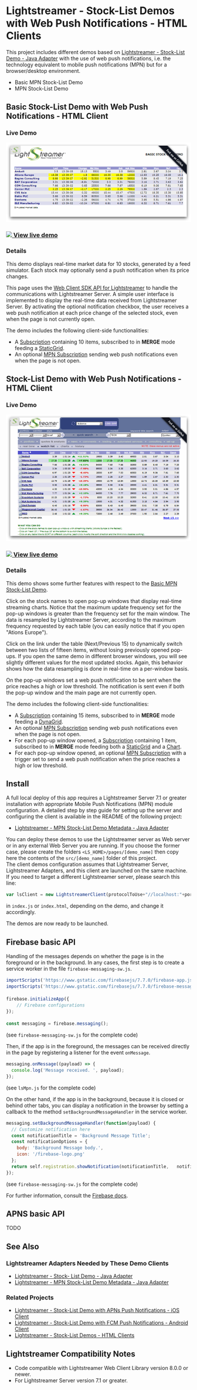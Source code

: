 # Lightstreamer - Stock-List Demos with Web Push Notifications - HTML Clients

This project includes different demos based on [Lightstreamer - Stock-List Demo - Java Adapter](https://github.com/Lightstreamer/Lightstreamer-example-Stocklist-adapter-java) with the use of web push notifications, i.e. the technology equivalent to mobile push notifications (MPN) but for a browser/desktop environment.

* Basic MPN Stock-List Demo
* MPN Stock-List Demo


## Basic Stock-List Demo with Web Push Notifications - HTML Client
<!-- START DESCRIPTION lightstreamer-example-stocklist-client-javascript-basic-stock-list-demo-with-web-push-notifications---html-client -->

### Live Demo

[![Demo ScreenShot](screen_basicstocklist_large.png)](http://demos.lightstreamer.com/MPNStockListDemo_Basic)

### [![](http://demos.lightstreamer.com/site/img/play.png) View live demo](http://demos.lightstreamer.com/MPNStockListDemo_Basic)

### Details

This demo displays real-time market data for 10 stocks, generated by a feed simulator. Each stock may optionally send a push notification when its price changes.

This page uses the [Web Client SDK API for Lightstreamer](https://lightstreamer.com/api/ls-web-client/latest/) to handle the communications with Lightstreamer Server. A simple user interface is implemented to display the real-time data received from Lightstreamer Server. By activating the optional notification checkbox, the user receives a web push notification at each price change of the selected stock, even when the page is not currently open.

The demo includes the following client-side functionalities:

* A [Subscription](https://lightstreamer.com/api/ls-web-client/latest/Subscription.html) containing 10 items, subscribed to in **MERGE** mode feeding a [StaticGrid](https://lightstreamer.com/api/ls-web-client/latest/StaticGrid.html).
* An optional [MPN Subscription](https://lightstreamer.com/api/ls-web-client/latest/MpnSubscription.html) sending web push notifications even when the page is not open.

<!-- END DESCRIPTION lightstreamer-example-stocklist-client-javascript-basic-stock-list-demo-with-web-push-notifications---html-client -->


## Stock-List Demo with Web Push Notifications - HTML Client
<!-- START DESCRIPTION lightstreamer-example-stocklist-client-javascript-stock-list-demo-with-web-push-notifications---html-client -->

### Live Demo

[![Demo ScreenShot](screen_stocklist_large.png)](http://demos.lightstreamer.com/MPNStockListDemo)

### [![](http://demos.lightstreamer.com/site/img/play.png) View live demo](http://demos.lightstreamer.com/MPNStockListDemo)

### Details

This demo shows some further features with respect to the [Basic MPN Stock-List Demo](https://github.com/Lightstreamer/Lightstreamer-example-MPNStockList-client-javascript#basic-stock-list-demo-with-web-push-notifications---html-client).

Click on the stock names to open pop-up windows that display real-time streaming charts. Notice that the maximum update frequency set for the pop-up windows is greater than the frequency set for the main window. The data is resampled by Lightstreamer Server, according to the maximum frequency requested by each table (you can easily notice that if you open "Ations Europe").

Click on the link under the table (Next/Previous 15) to dynamically switch between two lists of fifteen items, without losing previously opened pop-ups. If you open the same demo in different browser windows, you will see slightly different values for the most updated stocks. Again, this behavior shows how the data resampling is done in real-time on a per-window basis.

On the pop-up windows set a web push notification to be sent when the price reaches a high or low threshold. The notification is sent even if both the pop-up window and the main page are not currently open.

The demo includes the following client-side functionalities:

* A [Subscription](https://lightstreamer.com/api/ls-web-client/latest/Subscription.html) containing 15 items, subscribed to in **MERGE** mode feeding a [DynaGrid](https://lightstreamer.com/api/ls-web-client/latest/DynaGrid.html).
* An optional [MPN Subscription](https://lightstreamer.com/api/ls-web-client/latest/MpnSubscription.html) sending web push notifications even when the page is not open.
* For each pop-up window opened, a [Subscription](https://lightstreamer.com/api/ls-web-client/latest/Subscription.html) containing 1 item, subscribed to in **MERGE** mode feeding both a [StaticGrid](https://lightstreamer.com/api/ls-web-client/latest/StaticGrid.html) and a [Chart](https://lightstreamer.com/api/ls-web-client/latest/Chart.html).
* For each pop-up window opened, an optional [MPN Subscription](https://lightstreamer.com/api/ls-web-client/latest/MpnSubscription.html) with a trigger set to send a web push notification when the price reaches a high or low threshold.

<!-- END DESCRIPTION lightstreamer-example-stocklist-client-javascript-stock-list-demo-with-web-push-notifications---html-client -->


## Install

A full local deploy of this app requires a Lightstreamer Server 7.1 or greater installation with appropriate Mobile Push Notifications (MPN) module configuration. A detailed step by step guide for setting up the server and configuring the client is available in the README of the following project:

* [Lightstreamer - MPN Stock-List Demo Metadata - Java Adapter](https://github.com/Lightstreamer/Lightstreamer-example-MPNStockListMetadata-adapter-java)

You can deploy these demos to use the Lightstreamer server as Web server or in any external Web Server you are running. 
If you choose the former case, please create the folders `<LS_HOME>/pages/[demo_name]` then copy here the contents of the `src/[demo_name]` folder of this project.<br>
The client demos configuration assumes that Lightstreamer Server, Lightstreamer Adapters, and this client are launched on the same machine. If you need to target a different Lightstreamer server, please search this line:
```js
var lsClient = new LightstreamerClient(protocolToUse+"//localhost:"+portToUse,"DEMO");
```
in `index.js` or `index.html`, depending on the demo, and change it accordingly.<br>

The demos are now ready to be launched.

## Firebase basic API

Handling of the messages depends on whether the page is in the foreground or in the background.
In any cases, the first step is to create a service worker in the file `firebase-messaging-sw.js`.

```javascript
importScripts('https://www.gstatic.com/firebasejs/7.7.0/firebase-app.js');
importScripts('https://www.gstatic.com/firebasejs/7.7.0/firebase-messaging.js');

firebase.initializeApp({
    // Firebase configurations  
});

const messaging = firebase.messaging();
```
(see `firebase-messaging-sw.js` for the complete code)

Then, if the app is in the foreground, the messages can be received directly in the page by registering a listener for the event `onMessage`.

```javascript
messaging.onMessage((payload) => {
  console.log('Message received. ', payload);
});
```
(see `lsMpn.js` for the complete code)

On the other hand, if the app is in the background, because it is closed or behind other tabs, you can display a notification in the browser by setting a callback to the method `setBackgroundMessageHandler` in the service worker.

```javascript
messaging.setBackgroundMessageHandler(function(payload) {
  // Customize notification here
  const notificationTitle = 'Background Message Title';
  const notificationOptions = {
    body: 'Background Message body.',
    icon: '/firebase-logo.png'
  };
  return self.registration.showNotification(notificationTitle,   notificationOptions);
});
```
(see `firebase-messaging-sw.js` for the complete code)

For further information, consult the [Firebase docs](https://firebase.google.com/docs/cloud-messaging/js/receive).


## APNS basic API

TODO

## See Also

### Lightstreamer Adapters Needed by These Demo Clients
<!-- START RELATED_ENTRIES -->

* [Lightstreamer - Stock- List Demo - Java Adapter](https://github.com/Lightstreamer/Lightstreamer-example-Stocklist-adapter-java)
* [Lightstreamer - MPN Stock-List Demo Metadata - Java Adapter](https://github.com/Lightstreamer/Lightstreamer-example-MPNStockListMetadata-adapter-java)

<!-- END RELATED_ENTRIES -->

### Related Projects

* [Lightstreamer - Stock-List Demo with APNs Push Notifications - iOS Client](https://github.com/Lightstreamer/Lightstreamer-example-MPNStockList-client-ios)
* [Lightstreamer - Stock-List Demo with FCM Push Notifications - Android Client](https://github.com/Lightstreamer/Lightstreamer-example-MPNStockList-client-android)
* [Lightstreamer - Stock-List Demos - HTML Clients](https://github.com/Lightstreamer/Lightstreamer-example-Stocklist-client-javascript)


## Lightstreamer Compatibility Notes

* Code compatible with Lightstreamer Web Client Library version 8.0.0 or newer.
* For Lightstreamer Server version 7.1 or greater.
